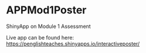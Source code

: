 # APPMod1Poster
ShinyApp on Module 1 Assessment

Live app can be found here: https://penglishteaches.shinyapps.io/interactiveposter/ 
